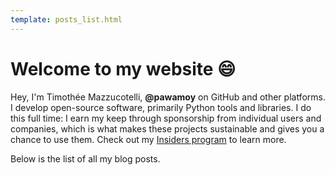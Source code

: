 ```yaml
---
template: posts_list.html
---
```


# Welcome to my website :smile:

Hey, I'm Timothée Mazzucotelli, **@pawamoy** on GitHub and other platforms. I develop open-source software, primarily Python tools and libraries. I do this full time: I earn my keep through sponsorship from individual users and companies, which is what makes these projects sustainable and gives you a chance to use them. Check out my [Insiders program](insiders.md) to learn more.

Below is the list of all my blog posts.

<style>
@media only screen and (min-width: 1220px) {
    .md-nav__list { 
        display: none; 
    }
}
</style>
